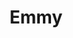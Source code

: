 ---
title: "Emmy"
description: "I am a gorgeous and beautiful girl. I love very expensive VIP rest, I adore traveling to different countries and pleasure making acquaintances with successful and worthy men. The most elite escorts are waiting for you on our site.
I prefer high heels and tight clothes that emphasize my chic figure. I will be a real lady with you and will be able to support the topic of conversation in one of the several languages I speak.

Our elite escort agency is sure to listen to all your wishes to fully meet your needs. Write and you will not regret it, I will definitely satisfy you."
Price: "From 1000$"
height: "173"
weight: "48"
age: "21"
folder: emmy
mainImage: 1.webp
bustSize: "2"
hairColor: "brunet"
visa: "europe"
images:
  - 2.webp
  - 3.webp
---